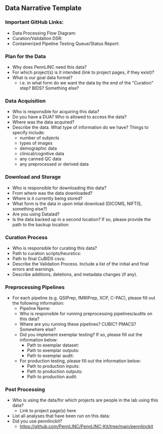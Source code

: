 ## Data Narrative Template 

### Important GitHub Links:
* Data Processing Flow Diagram:
* Curation/Validation DSR:
* Containerized Pipeline Testing Queue/Status Report: 

### Plan for the Data 

* Why does PennLINC need this data?
* For which project(s) is it intended (link to project pages, if they exist)? 
* What is our goal data format?
   * i.e. in what form do we want the data by the end of the "Curation" step? BIDS? Something else? 

### Data Acquisition

* Who is responsible for acquiring this data?
* Do you have a DUA? Who is allowed to access the data?
* Where was the data acquired? 
* Describe the data. What type of information do we have? Things to specify include:
   * number of subjects
   * types of images
   * demographic data
   * clinical/cognitive data
   * any canned QC data
   * any preprocessed or derived data

### Download and Storage 

* Who is responsible for downloading this data?
* From where was the data downloaded?
* Where is it currently being stored?
* What form is the data in upon intial download (DICOMS, NIFTIS, something else?)
* Are you using Datalad? 
* Is the data backed up in a second location? If so, please provide the path to the backup location:


### Curation Process

* Who is responsible for curating this data?
* Path to curation scripts/heurstics: 
* Path to final CuBIDS csvs: 
* Describe the Validation Process. Include a list of the initial and final errors and warnings.
* Describe additions, deletions, and metadata changes (if any).

### Preprocessing Pipelines 
* For each pipeline (e.g. QSIPrep, fMRIPrep, XCP, C-PAC), please fill out the following information:
   * Pipeline Name: 
   * Who is responsible for running preprocessing pipelines/audits on this data?
   * Where are you running these pipelines? CUBIC? PMACS? Somewhere else?
   * Did you implement exemplar testing? If so, please fill out the information below:
      * Path to exemplar dataset:
      * Path to exemplar outputs:
      * Path to exemplar audit:
    * For production testing, please fill out the information below:
      * Path to production inputs:
      * Path to production outputs:
      * Path to production audit: 

### Post Processing 

* Who is using the data/for which projects are people in the lab using this data?
   * Link to project page(s) here  
* List all analyses that have been run on this data:
* Did you use pennlinckit?
   * https://github.com/PennLINC/PennLINC-Kit/tree/main/pennlinckit  
